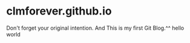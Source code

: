 # clmforever.github.io
Don't forget your original intention.
And
This is my first Git Blog.^^
hello world
